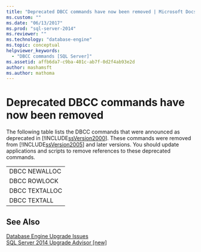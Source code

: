 ```yaml
---
title: "Deprecated DBCC commands have now been removed | Microsoft Docs"
ms.custom: ""
ms.date: "06/13/2017"
ms.prod: "sql-server-2014"
ms.reviewer: ""
ms.technology: "database-engine"
ms.topic: conceptual
helpviewer_keywords: 
  - "DBCC commands [SQL Server]"
ms.assetid: affb6da7-c9ba-401c-ab7f-0d2f4ab93e2d
author: mashamsft
ms.author: mathoma
---
```

# Deprecated DBCC commands have now been removed
  The following table lists the DBCC commands that were announced as deprecated in [!INCLUDE[ssVersion2000](../../includes/ssversion2000-md.md)]. These commands were removed from [!INCLUDE[ssVersion2005](../../includes/ssversion2005-md.md)] and later versions. You should update applications and scripts to remove references to these deprecated commands.  
  
||  
|-|  
|DBCC NEWALLOC|  
|DBCC ROWLOCK|  
|DBCC TEXTALLOC|  
|DBCC TEXTALL|  
  
## See Also  
 [Database Engine Upgrade Issues](../../../2014/sql-server/install/database-engine-upgrade-issues.md)   
 [SQL Server 2014 Upgrade Advisor &#91;new&#93;](sql-server-2014-upgrade-advisor.md)  
  
  
